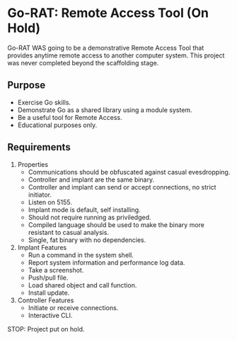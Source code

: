 Go-RAT: Remote Access Tool (On Hold)
=============================
Go-RAT WAS going to be a demonstrative Remote Access Tool that provides anytime remote access to another computer system. This project was never completed beyond the scaffolding stage. 

## Purpose
* Exercise Go skills.
* Demonstrate Go as a shared library using a module system.
* Be a useful tool for Remote Access.
* Educational purposes only.

## Requirements
1.  Properties
    * Communications should be obfuscated against casual evesdropping.
    * Controller and implant are the same binary.
    * Controller and implant can send or accept connections, no strict initiator. 
    * Listen on 5155. 
    * Implant mode is default, self installing.
    * Should not require running as priviledged.
    * Compiled language should be used to make the binary more resistant to casual analysis.
    * Single, fat binary with no dependencies.
1. Implant Features
    * Run a command in the system shell.
    * Report system information and performance log data.
    * Take a screenshot.
    * Push/pull file. 
    * Load shared object and call function.
    * Install update.
1. Controller Features
    * Initiate or receive connections.
    * Interactive CLI.

STOP: Project put on hold. 
